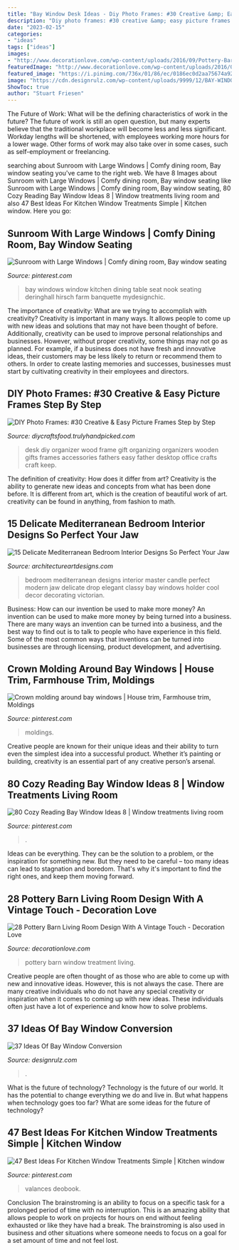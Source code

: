 ```yaml
---
title: "Bay Window Desk Ideas - Diy Photo Frames: #30 Creative &amp; Easy Picture Frames  Step By Step "
description: "Diy photo frames: #30 creative &amp; easy picture frames { step by step }"
date: "2023-02-15"
categories:
- "ideas"
tags: ["ideas"]
images:
- "http://www.decorationlove.com/wp-content/uploads/2016/09/Pottery-Barn-Window-Treatment-Ideas.jpg"
featuredImage: "http://www.decorationlove.com/wp-content/uploads/2016/09/Pottery-Barn-Window-Treatment-Ideas.jpg"
featured_image: "https://i.pinimg.com/736x/01/86/ec/0186ec0d2aa75674a9229a9a0b3dc3be.jpg"
image: "https://cdn.designrulz.com/wp-content/uploads/9999/12/BAY-WINDOW-DESIGNRULZ-20.jpg"
ShowToc: true
author: "Stuart Friesen"
---
```



The Future of Work: What will be the defining characteristics of work in the future?
The future of work is still an open question, but many experts believe that the traditional workplace will become less and less significant. Workday lengths will be shortened, with employees working more hours for a lower wage. Other forms of work may also take over in some cases, such as self-employment or freelancing.

	

		
searching about Sunroom with Large Windows | Comfy dining room, Bay window seating you've came to the right web. We have 8 Images about Sunroom with Large Windows | Comfy dining room, Bay window seating like Sunroom with Large Windows | Comfy dining room, Bay window seating, 80 Cozy Reading Bay Window Ideas 8 | Window treatments living room and also 47 Best Ideas For Kitchen Window Treatments Simple | Kitchen window. Here you go:
		
    
## Sunroom With Large Windows | Comfy Dining Room, Bay Window Seating

<img loading=lazy src="https://i.pinimg.com/736x/bb/2c/b9/bb2cb9769dad85266afede1fb3bcf6ac.jpg" onerror="this.onerror=null;this.src='https://tse2.mm.bing.net/th?id=OIP.wGhdj9lI-MOKl4scg0vPfQHaLH&amp;pid=15.1';" alt="Sunroom with Large Windows | Comfy dining room, Bay window seating">

_Source: pinterest.com_

>bay windows window kitchen dining table seat nook seating deringhall hirsch farm banquette mydesignchic. 

	

The importance of creativity: What are we trying to accomplish with creativity?
Creativity is important in many ways. It allows people to come up with new ideas and solutions that may not have been thought of before. Additionally, creativity can be used to improve personal relationships and businesses. However, without proper creativity, some things may not go as planned. For example, if a business does not have fresh and innovative ideas, their customers may be less likely to return or recommend them to others. In order to create lasting memories and successes, businesses must start by cultivating creativity in their employees and directors.

    
## DIY Photo Frames: #30 Creative &amp; Easy Picture Frames  Step By Step 

<img loading=lazy src="https://diycraftsfood.trulyhandpicked.com/wp-content/uploads/2017/04/DIY-Wooden-Photo-Frame-Desk-Organizer.jpg" onerror="this.onerror=null;this.src='https://tse1.mm.bing.net/th?id=OIP.p6MuyT9oHXTL4MPLJ72h9gHaJm&amp;pid=15.1';" alt="DIY Photo Frames: #30 Creative &amp; Easy Picture Frames  Step by Step ">

_Source: diycraftsfood.trulyhandpicked.com_

>desk diy organizer wood frame gift organizing organizers wooden gifts frames accessories fathers easy father desktop office crafts craft keep. 

	

The definition of creativity: How does it differ from art?
Creativity is the ability to generate new ideas and concepts from what has been done before. It is different from art, which is the creation of beautiful work of art. creativity can be found in anything, from fashion to math.

    
## 15 Delicate Mediterranean Bedroom Interior Designs So Perfect Your Jaw

<img loading=lazy src="https://www.architectureartdesigns.com/wp-content/uploads/2015/01/15-Delicate-Mediterranean-Bedroom-Interior-Designs-So-Perfect-Your-Jaw-Will-Drop-13-630x700.jpg" onerror="this.onerror=null;this.src='https://tse4.mm.bing.net/th?id=OIP.3parwGiToSfU36a_3CGeAgHaIO&amp;pid=15.1';" alt="15 Delicate Mediterranean Bedroom Interior Designs So Perfect Your Jaw">

_Source: architectureartdesigns.com_

>bedroom mediterranean designs interior master candle perfect modern jaw delicate drop elegant classy bay windows holder cool decor decorating victorian. 

	

Business: How can our invention be used to make more money?
An invention can be used to make more money by being turned into a business. There are many ways an invention can be turned into a business, and the best way to find out is to talk to people who have experience in this field. Some of the most common ways that inventions can be turned into businesses are through licensing, product development, and advertising.

    
## Crown Molding Around Bay Windows | House Trim, Farmhouse Trim, Moldings

<img loading=lazy src="https://i.pinimg.com/736x/01/86/ec/0186ec0d2aa75674a9229a9a0b3dc3be.jpg" onerror="this.onerror=null;this.src='https://tse3.mm.bing.net/th?id=OIP.B_Knbf1o4m8zuoD3wzSA_AAAAA&amp;pid=15.1';" alt="Crown molding around bay windows | House trim, Farmhouse trim, Moldings">

_Source: pinterest.com_

>moldings. 

	

Creative people are known for their unique ideas and their ability to turn even the simplest idea into a successful product. Whether it’s painting or building, creativity is an essential part of any creative person’s arsenal.

    
## 80 Cozy Reading Bay Window Ideas 8 | Window Treatments Living Room

<img loading=lazy src="https://i.pinimg.com/736x/be/2b/3d/be2b3d1e9e1a8990fbfa453ddf7f918f.jpg" onerror="this.onerror=null;this.src='https://tse4.mm.bing.net/th?id=OIP.RsmDW35jSks5kFh8P7LfoAHaJ3&amp;pid=15.1';" alt="80 Cozy Reading Bay Window Ideas 8 | Window treatments living room">

_Source: pinterest.com_

>. 

	

Ideas can be everything. They can be the solution to a problem, or the inspiration for something new. But they need to be careful – too many ideas can lead to stagnation and boredom. That's why it's important to find the right ones, and keep them moving forward.

    
## 28 Pottery Barn Living Room Design With A Vintage Touch - Decoration Love

<img loading=lazy src="http://www.decorationlove.com/wp-content/uploads/2016/09/Pottery-Barn-Window-Treatment-Ideas.jpg" onerror="this.onerror=null;this.src='https://tse3.mm.bing.net/th?id=OIP.LYCsOBr37fc4wuHujUFkIwHaKR&amp;pid=15.1';" alt="28 Pottery Barn Living Room Design With A Vintage Touch - Decoration Love">

_Source: decorationlove.com_

>pottery barn window treatment living. 

	

Creative people are often thought of as those who are able to come up with new and innovative ideas. However, this is not always the case. There are many creative individuals who do not have any special creativity or inspiration when it comes to coming up with new ideas. These individuals often just have a lot of experience and know how to solve problems.

    
## 37 Ideas Of Bay Window Conversion

<img loading=lazy src="https://cdn.designrulz.com/wp-content/uploads/9999/12/BAY-WINDOW-DESIGNRULZ-20.jpg" onerror="this.onerror=null;this.src='https://tse3.mm.bing.net/th?id=OIP.R-u3qFoiJw--SuZ9X5hQWgHaLG&amp;pid=15.1';" alt="37 Ideas Of Bay Window Conversion">

_Source: designrulz.com_

>. 

	

What is the future of technology?
Technology is the future of our world. It has the potential to change everything we do and live in. But what happens when technology goes too far? What are some ideas for the future of technology?

    
## 47 Best Ideas For Kitchen Window Treatments Simple | Kitchen Window

<img loading=lazy src="https://i.pinimg.com/736x/ad/e2/4b/ade24bbe40bf7964be075b17a8b5665c.jpg" onerror="this.onerror=null;this.src='https://tse3.mm.bing.net/th?id=OIP.PyYpyrI46yr7qteBXglTuwAAAA&amp;pid=15.1';" alt="47 Best Ideas For Kitchen Window Treatments Simple | Kitchen window">

_Source: pinterest.com_

>valances deobook. 

	

Conclusion
The brainstroming is an ability to focus on a specific task for a prolonged period of time with no interruption. This is an amazing ability that allows people to work on projects for hours on end without feeling exhausted or like they have had a break. The brainstroming is also used in business and other situations where someone needs to focus on a goal for a set amount of time and not feel lost.

